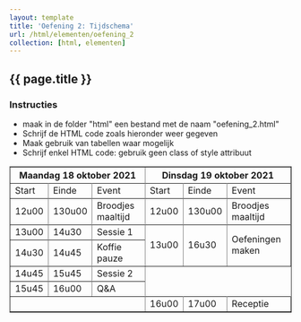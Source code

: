 ```yaml
---
layout: template
title: 'Oefening 2: Tijdschema'
url: /html/elementen/oefening_2
collection: [html, elementen]
---
```


## {{ page.title }}

<div class="highlight">
    <h3>Instructies</h3>
    <ul>
        <li>maak in de folder "html" een bestand met de naam "oefening_2.html"</li>
        <li>Schrijf de HTML code zoals hieronder weer gegeven</li>
        <li>Maak gebruik van tabellen waar mogelijk</li>
        <li>Schrijf enkel HTML code: gebruik geen class of style attribuut</li>
    </ul>
</div>

<table border="1" cellpadding="10">
<tr>
    <th colspan="3">Maandag 18 oktober 2021</th>
    <th colspan="3">Dinsdag 19 oktober 2021</th>
<tr>
<tr>
    <td>Start</td><td>Einde</td><td>Event</td><td>Start</td><td>Einde</td><td>Event</td>
<tr>
<tr>
    <td>12u00</td><td>130u00</td><td>Broodjes maaltijd</td><td>12u00</td><td>130u00</td><td>Broodjes maaltijd</td>
<tr>
<tr>
    <td>13u00</td><td>14u30</td><td>Sessie 1</td><td rowspan="4">13u00</td><td rowspan="4">16u30</td><td rowspan="4">Oefeningen maken</td>
<tr>
<tr>
    <td>14u30</td><td>14u45</td><td>Koffie pauze</td>
<tr>
<tr>
    <td>14u45</td><td>15u45</td><td>Sessie 2</td>
<tr>
<tr>
    <td>15u45</td><td>16u00</td><td>Q&A</td>
<tr>
<tr>
    <td colspan="3"></td><td>16u00</td><td>17u00</td><td>Receptie</td>
<tr>
</table>